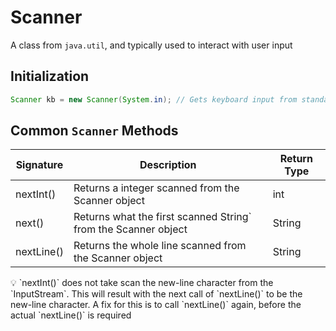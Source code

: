 # Scanner

A class from `java.util`, and typically used to interact with user input

## Initialization

```java
Scanner kb = new Scanner(System.in); // Gets keyboard input from standard ouput
```

## Common `Scanner` Methods

| Signature | Description | Return Type |
| --- | --- | --- |
| nextInt() | Returns a integer scanned from the Scanner object | int |
| next() | Returns what the first scanned String` from the Scanner object | String |
| nextLine() | Returns the whole line scanned from the Scanner object | String |

<aside>
💡 `nextInt()` does not take scan the new-line character from the `InputStream`. This will result with the next call of `nextLine()` to be the new-line character. A fix for this is to call `nextLine()` again, before the actual `nextLine()` is required

</aside>